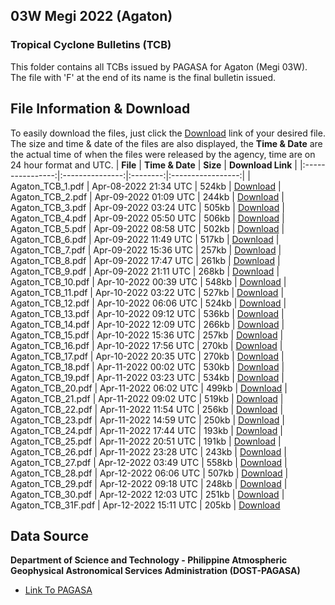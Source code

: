 ## 03W Megi 2022 (Agaton)
### Tropical Cyclone Bulletins (TCB)
This folder contains all TCBs issued by PAGASA for Agaton (Megi 03W). The file with 'F' at the end of its name is the final bulletin issued.
## File Information & Download
To easily download the files, just click the [Download]() link of your desired file. The size and time & date of the files are also displayed, the __Time & Date__ are the actual time of when the files were released by the agency, time are on 24 hour format and UTC. 
|     **File**     | **Time & Date** | **Size** | **Download Link** |
|:----------------:|:---------------:|:--------:|:-----------------:|
| Agaton_TCB_1.pdf | Apr-08-2022 21:34 UTC |  524kb  |      [Download](https://raw.githubusercontent.com/AstrooKai/Bulchives/main/2022/Agaton/Bulletins/Agaton_TCB_1.pdf)
| Agaton_TCB_2.pdf | Apr-09-2022 01:09 UTC |  244kb  |      [Download](https://raw.githubusercontent.com/AstrooKai/Bulchives/main/2022/Agaton/Bulletins/Agaton_TCB_2.pdf)
| Agaton_TCB_3.pdf | Apr-09-2022 03:24 UTC |  505kb  |      [Download](https://raw.githubusercontent.com/AstrooKai/Bulchives/main/2022/Agaton/Bulletins/Agaton_TCB_3.pdf)
| Agaton_TCB_4.pdf | Apr-09-2022 05:50 UTC |  506kb  |      [Download](https://raw.githubusercontent.com/AstrooKai/Bulchives/main/2022/Agaton/Bulletins/Agaton_TCB_4.pdf)
| Agaton_TCB_5.pdf | Apr-09-2022 08:58 UTC |  502kb  |      [Download](https://raw.githubusercontent.com/AstrooKai/Bulchives/main/2022/Agaton/Bulletins/Agaton_TCB_5.pdf)
| Agaton_TCB_6.pdf | Apr-09-2022 11:49 UTC |  517kb  |      [Download](https://raw.githubusercontent.com/AstrooKai/Bulchives/main/2022/Agaton/Bulletins/Agaton_TCB_6.pdf)
| Agaton_TCB_7.pdf | Apr-09-2022 15:36 UTC |  257kb  |      [Download](https://raw.githubusercontent.com/AstrooKai/Bulchives/main/2022/Agaton/Bulletins/Agaton_TCB_7.pdf)
| Agaton_TCB_8.pdf | Apr-09-2022 17:47 UTC |  261kb  |      [Download](https://raw.githubusercontent.com/AstrooKai/Bulchives/main/2022/Agaton/Bulletins/Agaton_TCB_8.pdf)
| Agaton_TCB_9.pdf | Apr-09-2022 21:11 UTC |  268kb  |      [Download](https://raw.githubusercontent.com/AstrooKai/Bulchives/main/2022/Agaton/Bulletins/Agaton_TCB_9.pdf)
| Agaton_TCB_10.pdf | Apr-10-2022 00:39 UTC |  548kb  |      [Download](https://raw.githubusercontent.com/AstrooKai/Bulchives/main/2022/Agaton/Bulletins/Agaton_TCB_10.pdf)
| Agaton_TCB_11.pdf | Apr-10-2022 03:22 UTC |  527kb  |      [Download](https://raw.githubusercontent.com/AstrooKai/Bulchives/main/2022/Agaton/Bulletins/Agaton_TCB_11.pdf)
| Agaton_TCB_12.pdf | Apr-10-2022 06:06 UTC |  524kb  |      [Download](https://raw.githubusercontent.com/AstrooKai/Bulchives/main/2022/Agaton/Bulletins/Agaton_TCB_12.pdf)
| Agaton_TCB_13.pdf | Apr-10-2022 09:12 UTC |  536kb  |      [Download](https://raw.githubusercontent.com/AstrooKai/Bulchives/main/2022/Agaton/Bulletins/Agaton_TCB_13.pdf)
| Agaton_TCB_14.pdf | Apr-10-2022 12:09 UTC |  266kb  |      [Download](https://raw.githubusercontent.com/AstrooKai/Bulchives/main/2022/Agaton/Bulletins/Agaton_TCB_14.pdf)
| Agaton_TCB_15.pdf | Apr-10-2022 15:36 UTC |  257kb  |      [Download](https://raw.githubusercontent.com/AstrooKai/Bulchives/main/2022/Agaton/Bulletins/Agaton_TCB_15.pdf)
| Agaton_TCB_16.pdf | Apr-10-2022 17:56 UTC |  270kb  |      [Download](https://raw.githubusercontent.com/AstrooKai/Bulchives/main/2022/Agaton/Bulletins/Agaton_TCB_16.pdf)
| Agaton_TCB_17.pdf | Apr-10-2022 20:35 UTC |  270kb  |      [Download](https://raw.githubusercontent.com/AstrooKai/Bulchives/main/2022/Agaton/Bulletins/Agaton_TCB_17.pdf)
| Agaton_TCB_18.pdf | Apr-11-2022 00:02 UTC |  530kb  |      [Download](https://raw.githubusercontent.com/AstrooKai/Bulchives/main/2022/Agaton/Bulletins/Agaton_TCB_18.pdf)
| Agaton_TCB_19.pdf | Apr-11-2022 03:23 UTC |  534kb  |      [Download](https://raw.githubusercontent.com/AstrooKai/Bulchives/main/2022/Agaton/Bulletins/Agaton_TCB_19.pdf)
| Agaton_TCB_20.pdf | Apr-11-2022 06:02 UTC |  499kb  |      [Download](https://raw.githubusercontent.com/AstrooKai/Bulchives/main/2022/Agaton/Bulletins/Agaton_TCB_20.pdf)
| Agaton_TCB_21.pdf | Apr-11-2022 09:02 UTC |  519kb  |      [Download](https://raw.githubusercontent.com/AstrooKai/Bulchives/main/2022/Agaton/Bulletins/Agaton_TCB_21.pdf)
| Agaton_TCB_22.pdf | Apr-11-2022 11:54 UTC |  256kb  |      [Download](https://raw.githubusercontent.com/AstrooKai/Bulchives/main/2022/Agaton/Bulletins/Agaton_TCB_22.pdf)
| Agaton_TCB_23.pdf | Apr-11-2022 14:59 UTC |  250kb  |      [Download](https://raw.githubusercontent.com/AstrooKai/Bulchives/main/2022/Agaton/Bulletins/Agaton_TCB_23.pdf)
| Agaton_TCB_24.pdf | Apr-11-2022 17:44 UTC |  193kb  |      [Download](https://raw.githubusercontent.com/AstrooKai/Bulchives/main/2022/Agaton/Bulletins/Agaton_TCB_24.pdf)
| Agaton_TCB_25.pdf | Apr-11-2022 20:51 UTC |  191kb  |      [Download](https://raw.githubusercontent.com/AstrooKai/Bulchives/main/2022/Agaton/Bulletins/Agaton_TCB_25.pdf)
| Agaton_TCB_26.pdf | Apr-11-2022 23:28 UTC |  243kb  |      [Download](https://raw.githubusercontent.com/AstrooKai/Bulchives/main/2022/Agaton/Bulletins/Agaton_TCB_26.pdf)
| Agaton_TCB_27.pdf | Apr-12-2022 03:49 UTC |  558kb  |      [Download](https://raw.githubusercontent.com/AstrooKai/Bulchives/main/2022/Agaton/Bulletins/Agaton_TCB_27.pdf)
| Agaton_TCB_28.pdf | Apr-12-2022 06:06 UTC |  507kb  |      [Download](https://raw.githubusercontent.com/AstrooKai/Bulchives/main/2022/Agaton/Bulletins/Agaton_TCB_28.pdf)
| Agaton_TCB_29.pdf | Apr-12-2022 09:18 UTC |  248kb  |      [Download](https://raw.githubusercontent.com/AstrooKai/Bulchives/main/2022/Agaton/Bulletins/Agaton_TCB_29.pdf)
| Agaton_TCB_30.pdf | Apr-12-2022 12:03 UTC |  251kb  |      [Download](https://raw.githubusercontent.com/AstrooKai/Bulchives/main/2022/Agaton/Bulletins/Agaton_TCB_30.pdf)
| Agaton_TCB_31F.pdf | Apr-12-2022 15:11 UTC |  205kb  |      [Download](https://raw.githubusercontent.com/AstrooKai/Bulchives/main/2022/Agaton/Bulletins/Agaton_TCB_31F.pdf)

## Data Source
**Department of Science and Technology - Philippine Atmospheric Geophysical Astronomical Services Administration (DOST-PAGASA)**
- [Link To PAGASA](https://www.pagasa.dost.gov.ph/)
